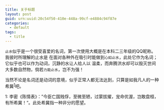 ```yaml
---
title: 关于标题
layout: post
guid: urn:uuid:20c54f50-410e-448a-99cf-e4884c94f87e
categories:
  - default
tags:
  - title
---
```



`止水`似乎是一个很受喜爱的名词，第一次使用大概是在本科二三年级的QQ昵称。我彼时所理解的止水是
在面对各种外在吸引时能做到`心如止水`，此处它作为名词；它似乎也可以作为动词，沉静的水让人给人以
温柔，而奔腾洪水却可以毁灭世间大多数自然物，倘若`力能止水`，岂不为强！

当然不论是名词还是动词的意境，似乎正常人都无法达到，只算是如我凡人的一种希冀<sup>[1](#myfootnote1)</sup>吧。


<a name="myfootnote1">1</a>: 李密《陈情表》：”今臣亡国贱俘，至微至陋，过蒙拔擢，宠命优渥，岂敢盘桓，有所希冀！“。此处希冀指一种非分的愿望。
